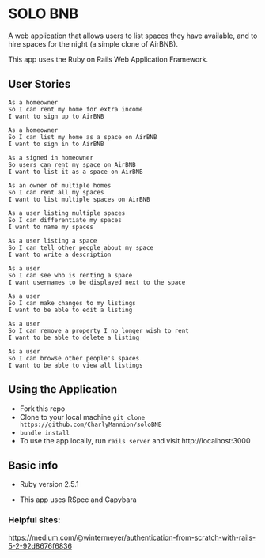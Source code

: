 # SOLO BNB

A web application that allows users to list spaces they have available, and to hire spaces for the night (a simple clone of AirBNB).

This app uses the Ruby on Rails Web Application Framework.

## User Stories

```
As a homeowner
So I can rent my home for extra income
I want to sign up to AirBNB

As a homeowner
So I can list my home as a space on AirBNB
I want to sign in to AirBNB

As a signed in homeowner
So users can rent my space on AirBNB
I want to list it as a space on AirBNB

As an owner of multiple homes
So I can rent all my spaces
I want to list multiple spaces on AirBNB

As a user listing multiple spaces
So I can differentiate my spaces
I want to name my spaces

As a user listing a space
So I can tell other people about my space
I want to write a description

As a user
So I can see who is renting a space
I want usernames to be displayed next to the space

As a user
So I can make changes to my listings
I want to be able to edit a listing

As a user
So I can remove a property I no longer wish to rent
I want to be able to delete a listing

As a user
So I can browse other people's spaces
I want to be able to view all listings
```

## Using the Application

* Fork this repo
* Clone to your local machine `git clone https://github.com/CharlyMannion/soloBNB`
* `bundle install`
* To use the app locally, run `rails server` and visit http://localhost:3000

## Basic info

* Ruby version 2.5.1

* This app uses RSpec and Capybara

### Helpful sites:
https://medium.com/@wintermeyer/authentication-from-scratch-with-rails-5-2-92d8676f6836
